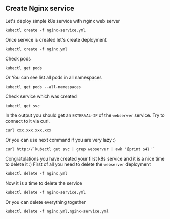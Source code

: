 ## Create Nginx service
Let's deploy simple k8s service with nginx web server
```
kubectl create -f nginx-service.yml
```
Once service is created let's create deployment
```
kubectl create -f nginx.yml
```
Check pods
```
kubectl get pods
```
Or You can see list all pods in all namespaces
```
kubectl get pods --all-namespaces
```
Check service which was created
```
kubectl get svc
```
In the output you should get an `EXTERNAL-IP` of the `webserver` service. Try to connect to it via curl. 

```
curl xxx.xxx.xxx.xxx
```
Or you can use next command if you are very lazy :)
```
curl http://`kubectl get svc | grep webserver | awk '{print $4}'`
```
Congratulations you have created your first k8s service and it is a nice time to delete it :)
First of all you need to delete the `webserver` deployment
```
kubectl delete -f nginx.yml
```
Now it is a time to delete the service
```
kubectl delete -f nginx-service.yml
```
Or you can delete everything together
```
kubectl delete -f nginx.yml,nginx-service.yml
```